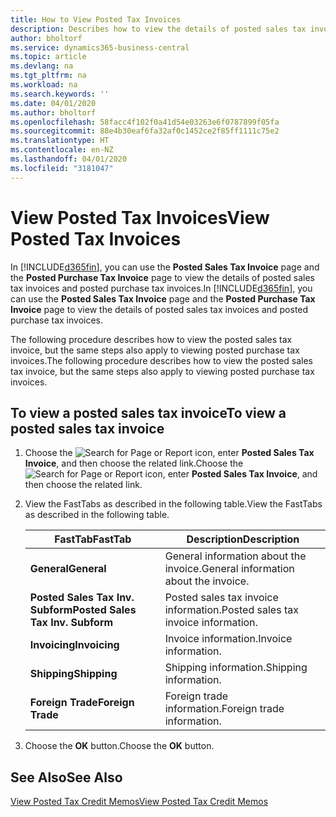 ```yaml
---
title: How to View Posted Tax Invoices
description: Describes how to view the details of posted sales tax invoices and posted purchase tax invoices.
author: bholtorf
ms.service: dynamics365-business-central
ms.topic: article
ms.devlang: na
ms.tgt_pltfrm: na
ms.workload: na
ms.search.keywords: ''
ms.date: 04/01/2020
ms.author: bholtorf
ms.openlocfilehash: 58facc4f102f0a41d54e03263e6f0787899f05fa
ms.sourcegitcommit: 88e4b30eaf6fa32af0c1452ce2f85ff1111c75e2
ms.translationtype: HT
ms.contentlocale: en-NZ
ms.lasthandoff: 04/01/2020
ms.locfileid: "3181047"
---
```

# <a name="view-posted-tax-invoices"></a><span data-ttu-id="c5c1e-103">View Posted Tax Invoices</span><span class="sxs-lookup"><span data-stu-id="c5c1e-103">View Posted Tax Invoices</span></span>
<span data-ttu-id="c5c1e-104">In [!INCLUDE[d365fin](../../includes/d365fin_md.md)], you can use the **Posted Sales Tax Invoice** page and the **Posted Purchase Tax Invoice** page to view the details of posted sales tax invoices and posted purchase tax invoices.</span><span class="sxs-lookup"><span data-stu-id="c5c1e-104">In [!INCLUDE[d365fin](../../includes/d365fin_md.md)], you can use the **Posted Sales Tax Invoice** page and the **Posted Purchase Tax Invoice** page to view the details of posted sales tax invoices and posted purchase tax invoices.</span></span>  

<span data-ttu-id="c5c1e-105">The following procedure describes how to view the posted sales tax invoice, but the same steps also apply to viewing posted purchase tax invoices.</span><span class="sxs-lookup"><span data-stu-id="c5c1e-105">The following procedure describes how to view the posted sales tax invoice, but the same steps also apply to viewing posted purchase tax invoices.</span></span>  

## <a name="to-view-a-posted-sales-tax-invoice"></a><span data-ttu-id="c5c1e-106">To view a posted sales tax invoice</span><span class="sxs-lookup"><span data-stu-id="c5c1e-106">To view a posted sales tax invoice</span></span>  
1. <span data-ttu-id="c5c1e-107">Choose the ![Search for Page or Report](../../media/ui-search/search_small.png "Search for Page or Report icon") icon, enter **Posted Sales Tax Invoice**, and then choose the related link.</span><span class="sxs-lookup"><span data-stu-id="c5c1e-107">Choose the ![Search for Page or Report](../../media/ui-search/search_small.png "Search for Page or Report icon") icon, enter **Posted Sales Tax Invoice**, and then choose the related link.</span></span>  
2. <span data-ttu-id="c5c1e-108">View the FastTabs as described in the following table.</span><span class="sxs-lookup"><span data-stu-id="c5c1e-108">View the FastTabs as described in the following table.</span></span>  

    |<span data-ttu-id="c5c1e-109">FastTab</span><span class="sxs-lookup"><span data-stu-id="c5c1e-109">FastTab</span></span>|<span data-ttu-id="c5c1e-110">Description</span><span class="sxs-lookup"><span data-stu-id="c5c1e-110">Description</span></span>|  
    |-------------|---------------------------------------|  
    |<span data-ttu-id="c5c1e-111">**General**</span><span class="sxs-lookup"><span data-stu-id="c5c1e-111">**General**</span></span>|<span data-ttu-id="c5c1e-112">General information about the invoice.</span><span class="sxs-lookup"><span data-stu-id="c5c1e-112">General information about the invoice.</span></span>|  
    |<span data-ttu-id="c5c1e-113">**Posted Sales Tax Inv. Subform**</span><span class="sxs-lookup"><span data-stu-id="c5c1e-113">**Posted Sales Tax Inv. Subform**</span></span>|<span data-ttu-id="c5c1e-114">Posted sales tax invoice information.</span><span class="sxs-lookup"><span data-stu-id="c5c1e-114">Posted sales tax invoice information.</span></span>|  
    |<span data-ttu-id="c5c1e-115">**Invoicing**</span><span class="sxs-lookup"><span data-stu-id="c5c1e-115">**Invoicing**</span></span>|<span data-ttu-id="c5c1e-116">Invoice information.</span><span class="sxs-lookup"><span data-stu-id="c5c1e-116">Invoice information.</span></span>|  
    |<span data-ttu-id="c5c1e-117">**Shipping**</span><span class="sxs-lookup"><span data-stu-id="c5c1e-117">**Shipping**</span></span>|<span data-ttu-id="c5c1e-118">Shipping information.</span><span class="sxs-lookup"><span data-stu-id="c5c1e-118">Shipping information.</span></span>|  
    |<span data-ttu-id="c5c1e-119">**Foreign Trade**</span><span class="sxs-lookup"><span data-stu-id="c5c1e-119">**Foreign Trade**</span></span>|<span data-ttu-id="c5c1e-120">Foreign trade information.</span><span class="sxs-lookup"><span data-stu-id="c5c1e-120">Foreign trade information.</span></span>|  

3.  <span data-ttu-id="c5c1e-121">Choose the **OK** button.</span><span class="sxs-lookup"><span data-stu-id="c5c1e-121">Choose the **OK** button.</span></span>  

## <a name="see-also"></a><span data-ttu-id="c5c1e-122">See Also</span><span class="sxs-lookup"><span data-stu-id="c5c1e-122">See Also</span></span>  
[<span data-ttu-id="c5c1e-123">View Posted Tax Credit Memos</span><span class="sxs-lookup"><span data-stu-id="c5c1e-123">View Posted Tax Credit Memos</span></span>](how-to-view-posted-tax-credit-memos.md)

